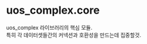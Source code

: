 uos_complex.core
=====================

uos_complex 라이브러리의 핵심 모듈.  
특히 각 데이터셋들간의 커넥션과 호환성을 만드는데 집중할것.